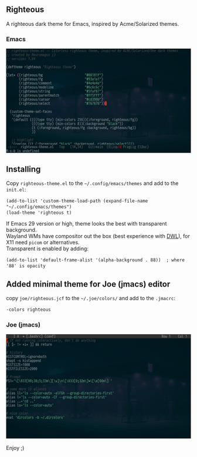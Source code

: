 ## Righteous
A righteous dark theme for Emacs, inspired by Acme/Solarized themes.

### Emacs
![Screenshot](./screenshot-emacs.jpg)

## Installing

Copy `righteous-theme.el` to the `~/.config/emacs/themes` and add to the `init.el`:

```elisp
(add-to-list 'custom-theme-load-path (expand-file-name "~/.config/emacs/themes")
(load-theme 'righteous t)
```

If Emacs 29 version or high, theme looks the best with transparent background.  
Wayland WMs have compositor out the box (best experience with [DWL](https://codeberg.org/dwl/dwl)), for X11 need `picom` or alternatives.  
Transparent is enabled by adding: 

```elisp
(add-to-list 'default-frame-alist '(alpha-background . 88))  ; where '88' is opacity
```

## Added minimal theme for Joe (jmacs) editor

copy `joe/righteous.jcf` to the `~/.joe/colors/` and add to the `.jmacrc`:

```bash
-colors righteous
```

### Joe (jmacs)
![Screenshot](./screenshot-joe.jpg)

Enjoy ;)
